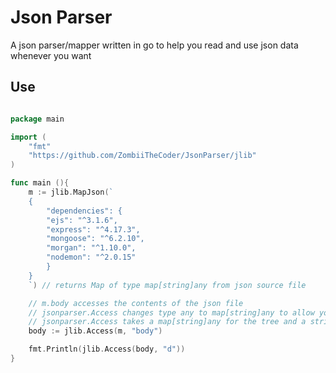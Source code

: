 # Json Parser

A json parser/mapper written in go to help you read and use json data whenever you want

## Use

```go

package main

import (
	"fmt"
	"https://github.com/ZombiiTheCoder/JsonParser/jlib"
)

func main (){
	m := jlib.MapJson(`
	{
		"dependencies": {
		"ejs": "^3.1.6",
		"express": "^4.17.3",
		"mongoose": "^6.2.10",
		"morgan": "^1.10.0",
		"nodemon": "^2.0.15"
		}
	}
	`) // returns Map of type map[string]any from json source file

	// m.body accesses the contents of the json file
	// jsonparser.Access changes type any to map[string]any to allow you to look through the map and see values
	// jsonparser.Access takes a map[string]any for the tree and a string for the key 
	body := jlib.Access(m, "body")

	fmt.Println(jlib.Access(body, "d"))
}


```
